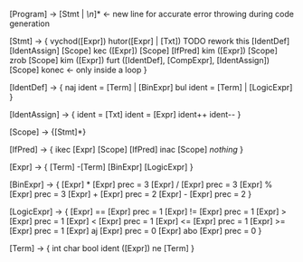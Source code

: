 [Program] -> [Stmt | *\n*]* <- new line for accurate error throwing during code generation

[Stmt] -> {
    vychod([Expr])
    hutor([Expr] | [Txt]) TODO rework this
    [IdentDef]
    [IdentAssign]
    [Scope]
    kec ([Expr]) [Scope] [IfPred]
    kim ([Expr]) [Scope]
    zrob [Scope] kim ([Expr])
    furt ([IdentDef], [CompExpr], [IdentAssign])[Scope]
    konec <- only inside a loop
}

[IdentDef] -> {
    naj ident = [Term] | [BinExpr]
    bul ident = [Term] | [LogicExpr]
}

[IdentAssign] -> {
    ident = [Txt]
    ident = [Expr]
    ident++
    ident--
}

[Scope] -> {[Stmt]*}

[IfPred] -> {
    ikec [Expr] [Scope] [IfPred]
    inac [Scope]
    *nothing*
}

[Expr] -> {
    [Term]
    -[Term]
    [BinExpr]
    [LogicExpr]
}

[BinExpr] -> {
    [Expr] * [Expr] prec = 3
    [Expr] / [Expr] prec = 3
    [Expr] % [Expr] prec = 3
    [Expr] + [Expr] prec = 2
    [Expr] - [Expr] prec = 2
}

[LogicExpr] -> {
    [Expr] == [Expr] prec = 1
    [Expr] != [Expr] prec = 1
    [Expr] > [Expr] prec = 1
    [Expr] < [Expr] prec = 1
    [Expr] <= [Expr] prec = 1
    [Expr] >= [Expr] prec = 1
    [Expr] aj [Expr] prec = 0
    [Expr] abo [Expr] prec = 0
}

[Term] -> {
    int
    char
    bool
    ident
    ([Expr])
    ne [Term]
}
